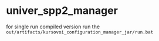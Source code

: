 # univer_spp2_manager

for single run compiled version run the `out/artifacts/kursovoi_configuration_manager_jar/run.bat`
